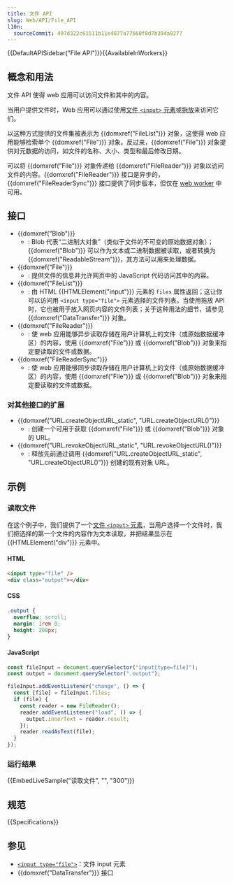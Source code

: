 ```yaml
---
title: 文件 API
slug: Web/API/File_API
l10n:
  sourceCommit: 497d322c61511b11e4877a77660f8d7b394a8277
---
```


{{DefaultAPISidebar("File API")}}{{AvailableInWorkers}}

## 概念和用法

文件 API 使得 web 应用可以访问文件和其中的内容。

当用户提供文件时，Web 应用可以通过使用[文件 `<input>` 元素](/zh-CN/docs/Web/HTML/Element/input/file)或[拖放](/zh-CN/docs/Web/API/DataTransfer/files)来访问它们。

以这种方式提供的文件集被表示为 {{domxref("FileList")}} 对象，这使得 web 应用能够检索单个 {{domxref("File")}} 对象。反过来，{{domxref("File")}} 对象提供对元数据的访问，如文件的名称、大小、类型和最后修改日期。

可以将 {{domxref("File")}} 对象传递给 {{domxref("FileReader")}} 对象以访问文件的内容。{{domxref("FileReader")}} 接口是异步的，{{domxref("FileReaderSync")}} 接口提供了同步版本，但仅在 [web worker](/zh-CN/docs/Web/API/Web_Workers_API) 中可用。

## 接口

- {{domxref("Blob")}}
  - : Blob 代表“二进制大对象”（类似于文件的不可变的原始数据对象）；{{domxref("Blob")}} 可以作为文本或二进制数据被读取，或者转换为 {{domxref("ReadableStream")}}，其方法可以用来处理数据。
- {{domxref("File")}}
  - : 提供文件的信息并允许网页中的 JavaScript 代码访问其中的内容。
- {{domxref("FileList")}}
  - : 由 HTML {{HTMLElement("input")}} 元素的 `files` 属性返回；这让你可以访问用 `<input type="file">` 元素选择的文件列表。当使用拖放 API 时，它也被用于放入网页内容的文件列表；关于这种用法的细节，请参见 {{domxref("DataTransfer")}} 对象。
- {{domxref("FileReader")}}
  - : 使 web 应用能够异步读取存储在用户计算机上的文件（或原始数据缓冲区）的内容，使用 {{domxref("File")}} 或 {{domxref("Blob")}} 对象来指定要读取的文件或数据。
- {{domxref("FileReaderSync")}}
  - : 使 web 应用能够同步读取存储在用户计算机上的文件（或原始数据缓冲区）的内容，使用 {{domxref("File")}} 或 {{domxref("Blob")}} 对象来指定要读取的文件或数据。

### 对其他接口的扩展

- {{domxref("URL.createObjectURL_static", "URL.createObjectURL()")}}
  - : 创建一个可用于获取 {{domxref("File")}} 或 {{domxref("Blob")}} 对象的 URL。
- {{domxref("URL.revokeObjectURL_static", "URL.revokeObjectURL()")}}
  - : 释放先前通过调用 {{domxref("URL.createObjectURL_static", "URL.createObjectURL()")}} 创建的现有对象 URL。

## 示例

### 读取文件

在这个例子中，我们提供了一个[文件 `<input>` 元素](/zh-CN/docs/Web/HTML/Element/input/file)，当用户选择一个文件时，我们把选择的第一个文件的内容作为文本读取，并把结果显示在 {{HTMLElement("div")}} 元素中。

#### HTML

```html
<input type="file" />
<div class="output"></div>
```

#### CSS

```css
.output {
  overflow: scroll;
  margin: 1rem 0;
  height: 200px;
}
```

#### JavaScript

```js
const fileInput = document.querySelector("input[type=file]");
const output = document.querySelector(".output");

fileInput.addEventListener("change", () => {
  const [file] = fileInput.files;
  if (file) {
    const reader = new FileReader();
    reader.addEventListener("load", () => {
      output.innerText = reader.result;
    });
    reader.readAsText(file);
  }
});
```

### 运行结果

{{EmbedLiveSample("读取文件", "", "300")}}

## 规范

{{Specifications}}

## 参见

- [`<input type="file">`](/zh-CN/docs/Web/HTML/Element/input/file)：文件 input 元素
- {{domxref("DataTransfer")}} 接口
